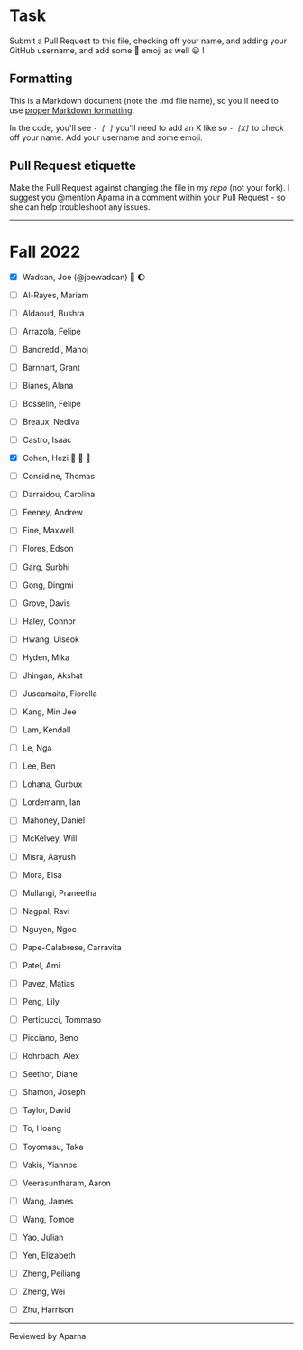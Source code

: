 # Task
Submit a Pull Request to this file, checking off your name, and adding your GitHub username, and add some :rocket: emoji as well :smiley: ! 

## Formatting
This is a Markdown document (note the .md file name), so you'll need to use [proper Markdown formatting](https://help.github.com/articles/basic-writing-and-formatting-syntax/#task-lists). 

In the code, you'll see *`- [ ]`* you'll need to add an X like so *`- [X]`* to check off your name. Add your username and some emoji.

## Pull Request etiquette
Make the Pull Request against changing the file in _my repo_ (not your fork). I suggest you @mention Aparna in a comment within your Pull Request - so she can help troubleshoot any issues.  

------------

# Fall 2022

- [X] Wadcan, Joe (@joewadcan) 🚀 🌔

- [ ] Al-Rayes, Mariam

- [ ] Aldaoud, Bushra

- [ ] Arrazola, Felipe

- [ ] Bandreddi, Manoj

- [ ] Barnhart, Grant

- [ ] Bianes, Alana

- [ ] Bosselin, Felipe

- [ ] Breaux, Nediva

- [ ] Castro, Isaac

- [X] Cohen, Hezi 🦄 🦄 🦄

- [ ] Considine, Thomas

- [ ] Darraidou, Carolina

- [ ] Feeney, Andrew

- [ ] Fine, Maxwell

- [ ] Flores, Edson

- [ ] Garg, Surbhi

- [ ] Gong, Dingmi

- [ ] Grove, Davis

- [ ] Haley, Connor

- [ ] Hwang, Uiseok

- [ ] Hyden, Mika

- [ ] Jhingan, Akshat

- [ ] Juscamaita, Fiorella

- [ ] Kang, Min Jee

- [ ] Lam, Kendall

- [ ] Le, Nga

- [ ] Lee, Ben

- [ ] Lohana, Gurbux

- [ ] Lordemann, Ian

- [ ] Mahoney, Daniel

- [ ] McKelvey, Will

- [ ] Misra, Aayush

- [ ] Mora, Elsa

- [ ] Mullangi, Praneetha

- [ ] Nagpal, Ravi

- [ ] Nguyen, Ngoc

- [ ] Pape-Calabrese, Carravita

- [ ] Patel, Ami

- [ ] Pavez, Matias

- [ ] Peng, Lily

- [ ] Perticucci, Tommaso

- [ ] Picciano, Beno

- [ ] Rohrbach, Alex

- [ ] Seethor, Diane

- [ ] Shamon, Joseph

- [ ] Taylor, David

- [ ] To, Hoang

- [ ] Toyomasu, Taka

- [ ] Vakis, Yiannos

- [ ] Veerasuntharam, Aaron

- [ ] Wang, James

- [ ] Wang, Tomoe

- [ ] Yao, Julian

- [ ] Yen, Elizabeth

- [ ] Zheng, Peiliang

- [ ] Zheng, Wei

- [ ] Zhu, Harrison


-----------------

Reviewed by Aparna 

